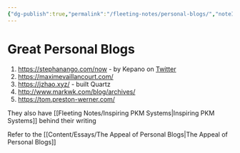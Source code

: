```yaml
---
{"dg-publish":true,"permalink":"/fleeting-notes/personal-blogs/","noteIcon":""}
---
```


# Great Personal Blogs

1. https://stephanango.com/now - by Kepano on [Twitter](https://twitter.com/kepano)
2. https://maximevaillancourt.com/ 
3. https://jzhao.xyz/ - built Quartz
4. http://www.markwk.com/blog/archives/
5. https://tom.preston-werner.com/

They also have [[Fleeting Notes/Inspiring PKM Systems\|Inspiring PKM Systems]] behind their writing

Refer to the [[Content/Essays/The Appeal of Personal Blogs\|The Appeal of Personal Blogs]]